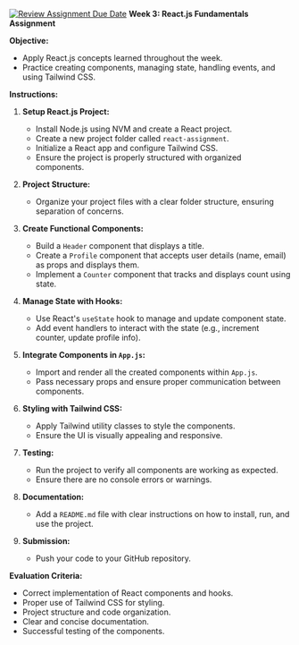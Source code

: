 [![Review Assignment Due Date](https://classroom.github.com/assets/deadline-readme-button-22041afd0340ce965d47ae6ef1cefeee28c7c493a6346c4f15d667ab976d596c.svg)](https://classroom.github.com/a/P3ObfccH)
**Week 3: React.js Fundamentals Assignment**

**Objective:**

- Apply React.js concepts learned throughout the week.
- Practice creating components, managing state, handling events, and using Tailwind CSS.

**Instructions:**

1. **Setup React.js Project:**

   - Install Node.js using NVM and create a React project.
   - Create a new project folder called `react-assignment`.
   - Initialize a React app and configure Tailwind CSS.
   - Ensure the project is properly structured with organized components.

2. **Project Structure:**

   - Organize your project files with a clear folder structure, ensuring separation of concerns.

3. **Create Functional Components:**

   - Build a `Header` component that displays a title.
   - Create a `Profile` component that accepts user details (name, email) as props and displays them.
   - Implement a `Counter` component that tracks and displays count using state.

4. **Manage State with Hooks:**

   - Use React's `useState` hook to manage and update component state.
   - Add event handlers to interact with the state (e.g., increment counter, update profile info).

5. **Integrate Components in `App.js`:**

   - Import and render all the created components within `App.js`.
   - Pass necessary props and ensure proper communication between components.

6. **Styling with Tailwind CSS:**

   - Apply Tailwind utility classes to style the components.
   - Ensure the UI is visually appealing and responsive.

7. **Testing:**

   - Run the project to verify all components are working as expected.
   - Ensure there are no console errors or warnings.

8. **Documentation:**

   - Add a `README.md` file with clear instructions on how to install, run, and use the project.

9. **Submission:**

   - Push your code to your GitHub repository.

**Evaluation Criteria:**

- Correct implementation of React components and hooks.
- Proper use of Tailwind CSS for styling.
- Project structure and code organization.
- Clear and concise documentation.
- Successful testing of the components.

